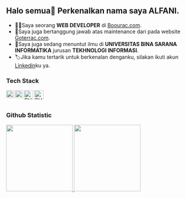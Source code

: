 ## Halo semua👋 Perkenalkan nama saya **ALFANI**.

- :technologist:Saya seorang **WEB DEVELOPER** di [Boourac.com](https://boourac.com/).
- 🔧Saya juga bertanggung jawab atas maintenance dari pada website [Goterrac.com](https://goterrac.com/).
- 🎨Saya juga sedang menuntut ilmu di **UNIVERSITAS BINA SARANA INFORMATIKA** jurusan **TEKHNOLOGI INFORMASI**.
- 🏷️Jika kamu tertarik untuk berkenalan denganku, silakan ikuti akun [Linkedin](https://www.linkedin.com/in/alfani-ahmmadoel-haq-75640b249/)ku ya.
 
### Tech Stack
  <a href="#"><img align="left" alt="JavaScript" title="JavaScript" width="21px" src="https://upload.wikimedia.org/wikipedia/commons/9/99/Unofficial_JavaScript_logo_2.svg" /></a>
  <a href="https://reactjs.org/"><img align="left" alt="React" title="React" width="21px" src="https://cdn.worldvectorlogo.com/logos/react-2.svg" /></a>
  <a href="https://php.net/"><img align="left" alt="PHP" title="PHP" width="25px" src="https://cdn-icons-png.flaticon.com/512/5968/5968332.png" /></a>
  <a href="https://laravel.com/"><img align="left" alt="PHP" title="Laravel" width="25px" src="https://logospng.org/download/laravel/logo-laravel-1024.png" /></a>
  <br>
  <br>
  
### Github Statistic
<p align="left">
<a href="https://github.com/alfanidoelhaq">
  <img height="180em" src="https://github-readme-stats-eight-theta.vercel.app/api?username=alfanidoelhaq&show_icons=true&theme=algolia&include_all_commits=true&count_private=true"/>
  <img height="180em" src="https://github-readme-stats-eight-theta.vercel.app/api/top-langs/?username=dimasmds&layout=compact&langs_count=8&theme=algolia"/>
</a>
</p>

